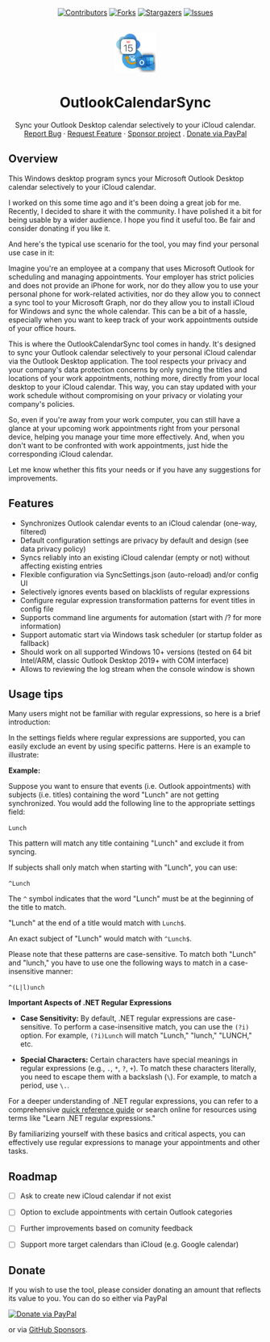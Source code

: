 <!-- SHIELDS -->
<div align="center">

[![Contributors][contributors-shield]][contributors-url]
[![Forks][forks-shield]][forks-url]
[![Stargazers][stars-shield]][stars-url]
[![Issues][issues-shield]][issues-url]

</div>

<!-- PROJECT LOGO -->
<br />
<div align="center">
  <a href="https://github.com/thgossler/OutlookCalendarSync-pub">
    <img src="images/logo.png" alt="Logo" width="80" height="80">
  </a>

  <h1 align="center">OutlookCalendarSync</h1>

  <p align="center">
    Sync your Outlook Desktop calendar selectively to your iCloud calendar.
    <br />
    <a href="https://github.com/thgossler/OutlookCalendarSync-pub/issues">Report Bug</a>
    ·
    <a href="https://github.com/thgossler/OutlookCalendarSync-pub/issues">Request Feature</a>
    ·
    <a href="https://github.com/sponsors/thgossler">Sponsor project</a>
    .
    <a href="https://www.paypal.com/donate/?hosted_button_id=JVG7PFJ8DMW7J">Donate via PayPal</a>
  </p>
</div>


## Overview

This Windows desktop program syncs your Microsoft Outlook Desktop calendar selectively to your iCloud calendar.

I worked on this some time ago and it's been doing a great job for me. Recently, I decided to share it with 
the community. I have polished it a bit for being usable by a wider audience. I hope you find it useful too. 
Be fair and consider donating if you like it.

And here's the typical use scenario for the tool, you may find your personal use case in it:

Imagine you're an employee at a company that uses Microsoft Outlook for scheduling and managing appointments. 
Your employer has strict policies and does not provide an iPhone for work, nor do they allow you to use your 
personal phone for work-related activities, nor do they allow you to connect a sync tool to your Microsoft 
Graph, nor do they allow you to install iCloud for Windows and sync the whole calendar. This can be a bit 
of a hassle, especially when you want to keep track of your work appointments outside of your office hours.

This is where the OutlookCalendarSync tool comes in handy. It's designed to sync your Outlook calendar 
selectively to your personal iCloud calendar via the Outlook Desktop application. The tool respects your privacy 
and your company's data protection concerns by only syncing the titles and locations of your work appointments, 
nothing more, directly from your local desktop to your iCloud calendar. This way, you can stay updated with 
your work schedule without compromising on your privacy or violating your company's policies.

So, even if you're away from your work computer, you can still have a glance at your upcoming work 
appointments right from your personal device, helping you manage your time more effectively. And, when you
don't want to be confronted with work appointments, just hide the corresponding iCloud calendar.

Let me know whether this fits your needs or if you have any suggestions for improvements.


## Features

- Synchronizes Outlook calendar events to an iCloud calendar (one-way, filtered)
- Default configuration settings are privacy by default and design (see data privacy policy)
- Syncs reliably into an existing iCloud calendar (empty or not) without affecting existing entries
- Flexible configuration via SyncSettings.json (auto-reload) and/or config UI
- Selectively ignores events based on blacklists of regular expressions
- Configure regular expression transformation patterns for event titles in config file
- Supports command line arguments for automation (start with /? for more information)
- Support automatic start via Windows task scheduler (or startup folder as fallback)
- Should work on all supported Windows 10+ versions (tested on 64 bit Intel/ARM, classic Outlook Desktop 2019+ with COM interface)
- Allows to reviewing the log stream when the console window is shown


## Usage tips

Many users might not be familiar with regular expressions, so here is a brief introduction:

In the settings fields where regular expressions are supported, you can easily exclude an event by using specific patterns. Here is an example to illustrate:

**Example:**

Suppose you want to ensure that events (i.e. Outlook appointments) with subjects (i.e. titles) containing the word "Lunch" are not getting synchronized. You would add the following line to the appropriate settings field:

`Lunch`

This pattern will match any title containing "Lunch" and exclude it from syncing. 

If subjects shall only match when starting with "Lunch", you can use:

`^Lunch`

The `^` symbol indicates that the word "Lunch" must be at the beginning of the title to match.

"Lunch" at the end of a title would match with `Lunch$`.

An exact subject of "Lunch" would match with `^Lunch$`.

Please note that these patterns are case-sensitive. To match both "Lunch" and "lunch," you have to use one the following ways to match in a case-insensitive manner:

`^(L|l)unch`

**Important Aspects of .NET Regular Expressions**

- **Case Sensitivity:** By default, .NET regular expressions are case-sensitive. To perform a case-insensitive match, you can use the `(?i)` option. For example, `(?i)Lunch` will match "Lunch," "lunch," "LUNCH," etc.

- **Special Characters:** Certain characters have special meanings in regular expressions (e.g., `.`, `*`, `?`, `+`). To match these characters literally, you need to escape them with a backslash (`\`). For example, to match a period, use `\.`.

For a deeper understanding of .NET regular expressions, you can refer to a comprehensive [quick reference guide](https://download.microsoft.com/download/D/2/4/D240EBF6-A9BA-4E4F-A63F-AEB6DA0B921C/Regular%20expressions%20quick%20reference.pdf) or search online for resources using terms like "Learn .NET regular expressions."

By familiarizing yourself with these basics and critical aspects, you can effectively use regular expressions to manage your appointments and other tasks.


## Roadmap

- [ ] Ask to create new iCloud calendar if not exist
- [ ] Option to exclude appointments with certain Outlook categories
- [ ] Further improvements based on comunity feedback
- [ ] Support more target calendars than iCloud (e.g. Google calendar)


## Donate

If you wish to use the tool, please consider donating an amount that reflects its value to you. You can do so either via PayPal

[![Donate via PayPal](https://www.paypalobjects.com/en_US/i/btn/btn_donate_LG.gif)](https://www.paypal.com/donate/?hosted_button_id=JVG7PFJ8DMW7J)

or via [GitHub Sponsors](https://github.com/sponsors/thgossler).


<!-- MARKDOWN LINKS & IMAGES (https://www.markdownguide.org/basic-syntax/#reference-style-links) -->
[contributors-shield]: https://img.shields.io/github/contributors/thgossler/OutlookCalendarSync-pub.svg
[contributors-url]: https://github.com/thgossler/OutlookCalendarSync-pub/graphs/contributors
[forks-shield]: https://img.shields.io/github/forks/thgossler/OutlookCalendarSync-pub.svg
[forks-url]: https://github.com/thgossler/OutlookCalendarSync-pub/network/members
[stars-shield]: https://img.shields.io/github/stars/thgossler/OutlookCalendarSync-pub.svg
[stars-url]: https://github.com/thgossler/OutlookCalendarSync-pub/stargazers
[issues-shield]: https://img.shields.io/github/issues/thgossler/OutlookCalendarSync-pub.svg
[issues-url]: https://github.com/thgossler/OutlookCalendarSync-pub/issues
